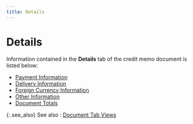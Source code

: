 ```yaml
---
title: Details
---
```


# Details


Information contained in the **Details** tab of the credit memo document is listed below:

- [Payment Information]({{site.sp_baseurl}}/misc/payment_information_credit_memo_step_by_step.html)
- [Delivery Information]({{site.sp_baseurl}}/misc/delivery_information_credit_memo_step_by_step.html)
- [Foreign Currency Information]({{site.sp_baseurl}}/misc/foreign_currency_information_credit_memo_step_by_step.html)
- [Other Information]({{site.sp_baseurl}}/misc/other_information_credit_memo_step_by_step.html)
- [Document Totals]({{site.sp_baseurl}}/misc/document_totals_credit_memo_step_by_step.html)



{:.see_also}
See also
: [Document Tab Views]({{site.sp_baseurl}}/misc/document_view_details_credit_memo_step_by_step.html)
